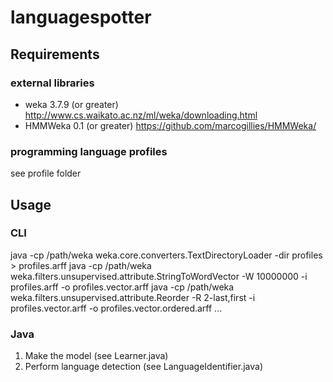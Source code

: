 languagespotter
===============

## Requirements

### external libraries 
* weka 3.7.9 (or greater) http://www.cs.waikato.ac.nz/ml/weka/downloading.html
* HMMWeka 0.1 (or greater) https://github.com/marcogillies/HMMWeka/

### programming language profiles
see profile folder

## Usage

### CLI
java -cp /path/weka weka.core.converters.TextDirectoryLoader -dir profiles > profiles.arff
java -cp /path/weka weka.filters.unsupervised.attribute.StringToWordVector -W 10000000 -i profiles.arff -o profiles.vector.arff
java -cp /path/weka weka.filters.unsupervised.attribute.Reorder -R 2-last,first -i profiles.vector.arff -o profiles.vector.ordered.arff
...

### Java
1. Make the model (see Learner.java)
2. Perform language detection (see LanguageIdentifier.java)

